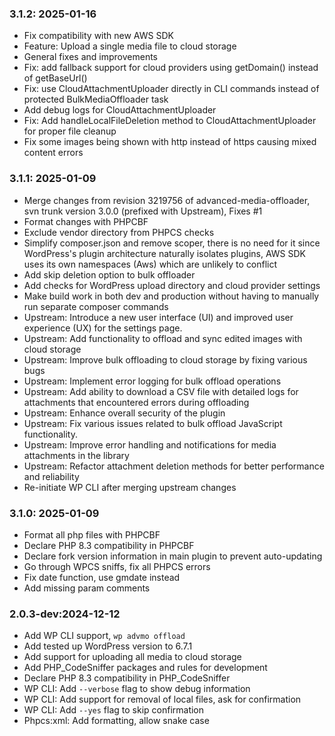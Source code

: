 ### 3.1.2: 2025-01-16

* Fix compatibility with new AWS SDK
* Feature: Upload a single media file to cloud storage
* General fixes and improvements
* Fix: add fallback support for cloud providers using getDomain() instead of getBaseUrl()
* Fix: use CloudAttachmentUploader directly in CLI commands instead of protected BulkMediaOffloader task
* Add debug logs for CloudAttachmentUploader
* Fix: Add handleLocalFileDeletion method to CloudAttachmentUploader for proper file cleanup
* Fix some images being shown with http instead of https causing mixed content errors

### 3.1.1: 2025-01-09

* Merge changes from revision 3219756 of advanced-media-offloader, svn trunk version 3.0.0 (prefixed with Upstream), Fixes #1
* Format changes with PHPCBF
* Exclude vendor directory from PHPCS checks
* Simplify composer.json and remove scoper, there is no need for it since WordPress's plugin architecture naturally isolates plugins, AWS SDK uses its own namespaces (Aws\) which are unlikely to conflict
* Add skip deletion option to bulk offloader
* Add checks for WordPress upload directory and cloud provider settings
* Make build work in both dev and production without having to manually run separate composer commands
* Upstream: Introduce a new user interface (UI) and improved user experience (UX) for the settings page.
* Upstream: Add functionality to offload and sync edited images with cloud storage
* Upstream: Improve bulk offloading to cloud storage by fixing various bugs
* Upstream: Implement error logging for bulk offload operations
* Upstream: Add ability to download a CSV file with detailed logs for attachments that encountered errors during offloading
* Upstream: Enhance overall security of the plugin
* Upstream: Fix various issues related to bulk offload JavaScript functionality.
* Upstream: Improve error handling and notifications for media attachments in the library
* Upstream: Refactor attachment deletion methods for better performance and reliability
* Re-initiate WP CLI after merging upstream changes

### 3.1.0: 2025-01-09

* Format all php files with PHPCBF
* Declare PHP 8.3 compatibility in PHPCBF
* Declare fork version information in main plugin to prevent auto-updating
* Go through WPCS sniffs, fix all PHPCS errors
* Fix date function, use gmdate instead
* Add missing param comments

### 2.0.3-dev:2024-12-12

* Add WP CLI support, `wp advmo offload`
* Add tested up WordPress version to 6.7.1
* Add support for uploading all media to cloud storage
* Add PHP_CodeSniffer packages and rules for development
* Declare PHP 8.3 compatibility in PHP_CodeSniffer
* WP CLI: Add `--verbose` flag to show debug information
* WP CLI: Add support for removal of local files, ask for confirmation
* WP CLI: Add `--yes` flag to skip confirmation
* Phpcs:xml: Add formatting, allow snake case